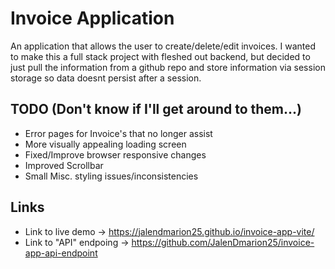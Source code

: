 
# Invoice Application

An application that allows the user to create/delete/edit invoices. I wanted to make this a full stack project with fleshed out backend, but decided to just pull the information from a github repo and store information via session storage so data doesnt persist after a session.




## TODO (Don't know if I'll get around to them...)

 - Error pages for Invoice's that no longer assist
 - More visually appealing loading screen
 - Fixed/Improve browser responsive changes
 - Improved Scrollbar
 - Small Misc. styling issues/inconsistencies

## Links

 - Link to live demo -> https://jalendmarion25.github.io/invoice-app-vite/
 - Link to "API" endpoing -> https://github.com/JalenDmarion25/invoice-app-api-endpoint
